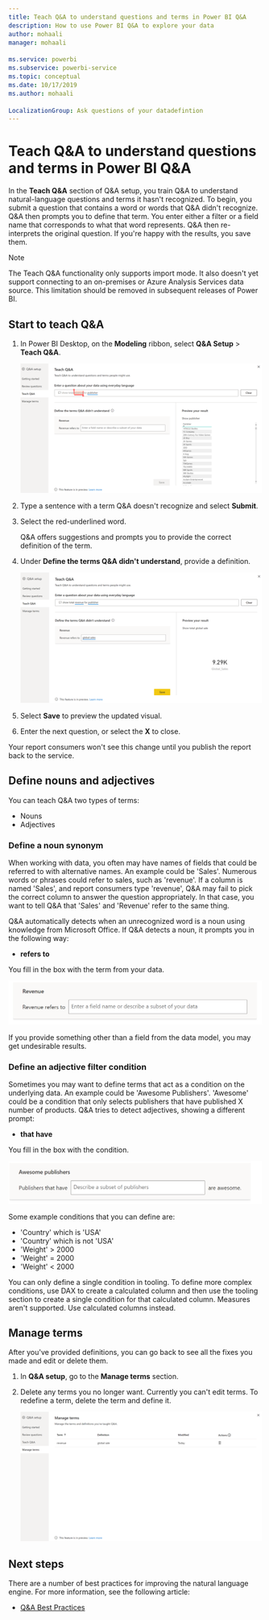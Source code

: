 ```yaml
---
title: Teach Q&A to understand questions and terms in Power BI Q&A
description: How to use Power BI Q&A to explore your data
author: mohaali
manager: mohaali

ms.service: powerbi
ms.subservice: powerbi-service
ms.topic: conceptual
ms.date: 10/17/2019
ms.author: mohaali

LocalizationGroup: Ask questions of your datadefintion
---
```

# Teach Q&A to understand questions and terms in Power BI Q&A

In the **Teach Q&A** section of Q&A setup, you train Q&A to understand natural-language questions and terms it hasn't recognized. To begin, you submit a question that contains a word or words that Q&A didn't recognize. Q&A then prompts you to define that term. You enter either a filter or a field name that corresponds to what that word represents. Q&A then re-interprets the original question. If you're happy with the results, you save them.

> [!NOTE]
> The Teach Q&A functionality only supports import mode. It also doesn't yet support connecting to an on-premises or Azure Analysis Services data source. This limitation should be removed in subsequent releases of Power BI.

## Start to teach Q&A

1. In Power BI Desktop, on the **Modeling** ribbon, select **Q&A Setup** > **Teach Q&A**.

    ![Q&A Teach synonym red](media/qna-tooling-teach-synonym-red.png)

2. Type a sentence with a term Q&A doesn't recognize and select **Submit**.

3. Select the red-underlined word. 

    Q&A offers suggestions and prompts you to provide the correct definition of the term. 
    
3. Under **Define the terms Q&A didn't understand**, provide a definition.

    ![Q&A Teach synonym preview](media/qna-tooling-teach-fixpreview.png)

4. Select **Save** to preview the updated visual.

5. Enter the next question, or select the **X** to close.

Your report consumers won't see this change until you publish the report back to the service.

## Define nouns and adjectives

You can teach Q&A two types of terms:

- Nouns
- Adjectives

### Define a noun synonym

When working with data, you often may have names of fields that could be referred to with alternative names. An example could be 'Sales'. Numerous words or phrases could refer to sales, such as 'revenue'. If a column is named 'Sales', and report consumers type 'revenue', Q&A may fail to pick the correct column to answer the question appropriately. In that case, you want to tell Q&A that 'Sales' and 'Revenue' refer to the same thing.

Q&A automatically detects when an unrecognized word is a noun using knowledge from Microsoft Office. If Q&A detects a noun, it prompts you in the following way:

- <your term> **refers to** 

You fill in the box with the term from your data.

![Q&A Teach synonym prompt](media/qna-tooling-synonym-prompt.png)

If you provide something other than a field from the data model, you may get undesirable results.

### Define an adjective filter condition

Sometimes you may want to define terms that act as a condition on the underlying data. An example could be 'Awesome Publishers'. 'Awesome' could be a condition that only selects publishers that have published X number of products. Q&A tries to detect adjectives, showing a different prompt:

- <field name> **that have**  

You fill in the box with the condition.

![Q&A Teach synonym prompt](media/qna-tooling-adjectives.png)

Some example conditions that you can define are:

- 'Country' which is 'USA'
- 'Country' which is not 'USA'
- 'Weight' > 2000
- 'Weight' = 2000
- 'Weight' < 2000

You can only define a single condition in tooling. To define more complex conditions, use DAX to create a calculated column and then use the tooling section to create a single condition for that calculated column. Measures aren't supported. Use calculated columns instead.

## Manage terms

After you've provided definitions, you can go back to see all the fixes you made and edit or delete them. 

1. In **Q&A setup**, go to the **Manage terms** section.

2. Delete any terms you no longer want. Currently you can't edit terms. To redefine a term, delete the term and define it.

    ![Q&A Manage terms](media/qna-manage-terms.png)

## Next steps

There are a number of best practices for improving the natural language engine. For more information, see the following article:

* [Q&A Best Practices](q-and-a-best-practices.md)
